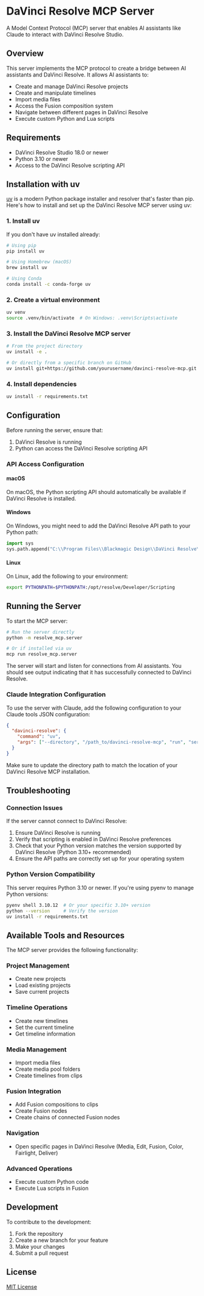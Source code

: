 # DaVinci Resolve MCP Server

A Model Context Protocol (MCP) server that enables AI assistants like Claude to interact with DaVinci Resolve Studio.

## Overview

This server implements the MCP protocol to create a bridge between AI assistants and DaVinci Resolve. It allows AI assistants to:

- Create and manage DaVinci Resolve projects
- Create and manipulate timelines
- Import media files
- Access the Fusion composition system
- Navigate between different pages in DaVinci Resolve
- Execute custom Python and Lua scripts

## Requirements

- DaVinci Resolve Studio 18.0 or newer
- Python 3.10 or newer
- Access to the DaVinci Resolve scripting API

## Installation with uv

[uv](https://github.com/astral-sh/uv) is a modern Python package installer and resolver that's faster than pip. Here's how to install and set up the DaVinci Resolve MCP server using uv:

### 1. Install uv

If you don't have uv installed already:

```bash
# Using pip
pip install uv

# Using Homebrew (macOS)
brew install uv

# Using Conda
conda install -c conda-forge uv
```

### 2. Create a virtual environment

```bash
uv venv
source .venv/bin/activate  # On Windows: .venv\Scripts\activate
```

### 3. Install the DaVinci Resolve MCP server

```bash
# From the project directory
uv install -e .

# Or directly from a specific branch on GitHub
uv install git+https://github.com/yourusername/davinci-resolve-mcp.git
```

### 4. Install dependencies

```bash
uv install -r requirements.txt
```

## Configuration

Before running the server, ensure that:

1. DaVinci Resolve is running
2. Python can access the DaVinci Resolve scripting API

### API Access Configuration

#### macOS

On macOS, the Python scripting API should automatically be available if DaVinci Resolve is installed.

#### Windows

On Windows, you might need to add the DaVinci Resolve API path to your Python path:

```python
import sys
sys.path.append("C:\\Program Files\\Blackmagic Design\\DaVinci Resolve\\fusionscript.dll")
```

#### Linux

On Linux, add the following to your environment:

```bash
export PYTHONPATH=$PYTHONPATH:/opt/resolve/Developer/Scripting
```

## Running the Server

To start the MCP server:

```bash
# Run the server directly
python -m resolve_mcp.server

# Or if installed via uv
mcp run resolve_mcp.server
```

The server will start and listen for connections from AI assistants. You should see output indicating that it has successfully connected to DaVinci Resolve.

### Claude Integration Configuration

To use the server with Claude, add the following configuration to your Claude tools JSON configuration:

```json
{
  "davinci-resolve": {
    "command": "uv",
    "args": ["--directory", "/path_to/davinci-resolve-mcp", "run", "server.py"]
  }
}
```

Make sure to update the directory path to match the location of your DaVinci Resolve MCP installation.

## Troubleshooting

### Connection Issues

If the server cannot connect to DaVinci Resolve:

1. Ensure DaVinci Resolve is running
2. Verify that scripting is enabled in DaVinci Resolve preferences
3. Check that your Python version matches the version supported by DaVinci Resolve (Python 3.10+ recommended)
4. Ensure the API paths are correctly set up for your operating system

### Python Version Compatibility

This server requires Python 3.10 or newer. If you're using pyenv to manage Python versions:

```bash
pyenv shell 3.10.12  # Or your specific 3.10+ version
python --version     # Verify the version
uv install -r requirements.txt
```

## Available Tools and Resources

The MCP server provides the following functionality:

### Project Management

- Create new projects
- Load existing projects
- Save current projects

### Timeline Operations

- Create new timelines
- Set the current timeline
- Get timeline information

### Media Management

- Import media files
- Create media pool folders
- Create timelines from clips

### Fusion Integration

- Add Fusion compositions to clips
- Create Fusion nodes
- Create chains of connected Fusion nodes

### Navigation

- Open specific pages in DaVinci Resolve (Media, Edit, Fusion, Color, Fairlight, Deliver)

### Advanced Operations

- Execute custom Python code
- Execute Lua scripts in Fusion

## Development

To contribute to the development:

1. Fork the repository
2. Create a new branch for your feature
3. Make your changes
4. Submit a pull request

## License

[MIT License](LICENSE)
